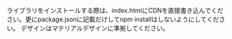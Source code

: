 ライブラリをインストールする際は、index.htmlにCDNを直接書き込んでください。更にpackage.jsonに記載だけしてnpm installはしないようにしてください。
デザインはマテリアルデザインに準拠してください。